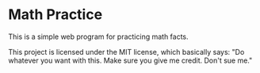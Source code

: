 # Math Practice
This is a simple web program for practicing math facts.

This project is licensed under the MIT license, which basically says: "Do whatever you want with this. Make sure you give me credit. Don't sue me."